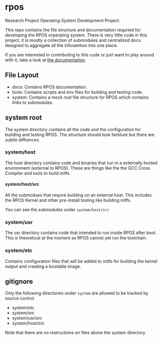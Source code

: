 # rpos

Research Project Operating System Development Project.

This repo contains the file structure and documentation requried for developing
the RPOS orperating system. There is very little code in this project, it is
mostly a collection of submodules and centralized docs designed to aggregate
all the inforamtion into one place.

If you are interested in contributing to this code or just want to play around
with it, take a look at [the documentation](docs/index.md).

## File Layout

- docs: Contains RPOS documentation.
- tools: Contains scripts and env files for building and testing code.
- system: Contains a mock root file structure for RPOS which contains links to
  submodules.

## system root

The system directory contains all the code and the configuration for building
and testing RPOS.  The structure should look familure but there are subtle
diffrences.

### system/host

The host directory contains code and binaries that run in a externally hosted
environment (external to RPOS). These are things like the the GCC Cross
Compiler and tools to build initfs.

#### system/host/src

All the submodues that require building on an external host. This includes the
RPOS Kernel and other pre-install tooling like building initfs.

You can see the submodules under `system/host/src`

### system/usr

The usr directory contains code that intended to run inside RPOS after boot.
This is theoretical at the moment as RPOS cannot yet run the toolchain.

### system/etc

Contains configuration files that will be added to initfs for building the
kernel output and creating a bootable image.

## gitignore

Only the following directories under `system` are allowed to be tracked by
source control.

- system/etc
- system/src
- system/usr/src
- system/host/src

Note that there are no restructions on files above the system directory.

